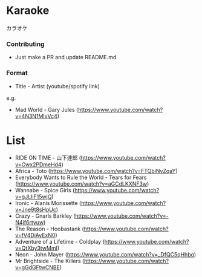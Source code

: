 # Karaoke

カラオケ

### Contributing

- Just make a PR and update README.md

### Format

- Title - Artist (youtube/spotify link)

e.g.

- Mad World - Gary Jules (https://www.youtube.com/watch?v=4N3N1MlvVc4)

# List

- RIDE ON TIME - 山下達郎 (https://www.youtube.com/watch?v=Cwx2PDmeHd4)
- Africa - Toto (https://www.youtube.com/watch?v=FTQbiNvZqaY)
- Everybody Wants to Rule the World - Tears for Fears (https://www.youtube.com/watch?v=aGCdLKXNF3w)
- Wannabe - Spice Girls (https://www.youtube.com/watch?v=gJLIiF15wjQ)
- Ironic - Alanis Morissette (https://www.youtube.com/watch?v=Jne9t8sHpUc)
- Crazy - Gnarls Barkley (https://www.youtube.com/watch?v=-N4jf6rtyuw)
- The Reason - Hoobastank (https://www.youtube.com/watch?v=fV4DiAyExN0)
- Adventure of a Lifetime - Coldplay (https://www.youtube.com/watch?v=QtXby3twMmI)
- Neon - John Mayer (https://www.youtube.com/watch?v=_DfQC5qHhbo)
- Mr Brightside - The Killers (https://www.youtube.com/watch?v=gGdGFtwCNBE)
